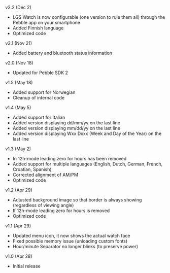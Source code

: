 v2.2 (Dec 2)

* LGS Watch is now configurable (one version to rule them all) through the Pebble app on your smartphone
* Added Finnish language
* Optimized code

v2.1 (Nov 21)

* Added battery and bluetooth status information

v2.0 (Nov 18)

* Updated for Pebble SDK 2

v1.5 (May 18)

* Added support for Norwegian
* Cleanup of internal code

v1.4 (May 5)

* Added support for Italian
* Added version displaying dd/mm/yy on the last line
* Added version displaying mm/dd/yy on the last line
* Added version displaying Wxx Dxxx (Week and Day of the Year) on the last line

v1.3 (May 2)

* In 12h-mode leading zero for hours has been removed
* Added support for multiple languages (English, Dutch, German, French, Croatian, Spanish)
* Corrected alignment of AM/PM
* Optimized code

v1.2 (Apr 29)

* Adjusted background image so that border is always showing (regardless of viewing angle)
* If 12h-mode leading zero for hours is removed
* Optimized code

v1.1 (Apr 29)

* Updated menu icon, it now shows the actual watch face
* Fixed possible memory issue (unloading custom fonts)
* Hour/minute Separator no longer blinks (to preserve power)

v1.0 (Apr 28)

* Initial release